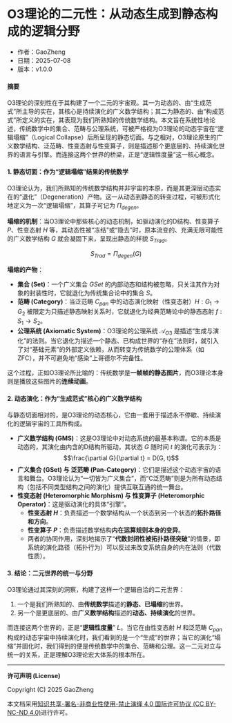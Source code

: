 # **O3理论的二元性：从动态生成到静态构成的逻辑分野**

- 作者：GaoZheng
- 日期：2025-07-08
- 版本：v1.0.0

#### **摘要**

O3理论的深刻性在于其构建了一个二元的宇宙观。其一为动态的、由“生成范式”所主导的实在，其核心是持续演化的广义数学结构；其二为静态的、由“构成范式”所定义的实在，其表现为我们所熟知的传统数学结构。本文旨在系统性地论述，传统数学中的集合、范畴与公理系统，可被严格视为O3理论的动态宇宙在“逻辑塌缩”（Logical Collapse）后所呈现的静态切面。与之相对，O3理论原生的广义数学结构、泛范畴、性变态射与性变算子，则是描述那个更底层的、持续演化世界的语言与引擎。而连接这两个世界的桥梁，正是“逻辑性度量”这一核心概念。

#### **1. 静态切面：作为“逻辑塌缩”结果的传统数学**

O3理论认为，我们所熟知的传统数学结构并非宇宙的本原，而是其更深层动态实在的“退化”（Degeneration）产物。这一从动态到静态的转变过程，可被形式化地定义为一次“逻辑塌缩”，其算子可记为 $Π_{degen}$。

**塌缩的机制**：当O3理论中那些核心的动态机制，如驱动演化的D结构、性变算子 $P$、性变态射 $H$ 等，其动态性被“冻结”或“隐去”时，原本流变的、充满无限可能性的广义数学结构 $G$ 就会凝固下来，呈现出静态的样貌 $S_{Trad}$。

$$S_{Trad} = Π_{degen}(G)$$

**塌缩的产物**：

* **集合 (Set)**：一个广义集合 $GSet$ 的内部动态和结构被忽略，只关注其作为对象的封装性时，它就退化为传统集合论中的集合 $S$。
* **范畴 (Category)**：当泛范畴 $C_{pan}$ 中的动态演化映射（性变态射）$H: G_1 \rightarrow G_2$ 被限定为只描述静态映射关系时，它就退化为经典范畴论中的静态态射 $f: S_1 \rightarrow S_2$。
* **公理系统 (Axiomatic System)**：O3理论的公理系统 $\mathcal{A}_{O3}$ 是描述“生成与演化”的法则。当它退化为描述一个静态、已构成世界的“存在”法则时，就引入了对“基础元素”的外部定义依赖，从而转变为传统数学的公理体系（如ZFC），并不可避免地“感染”上哥德尔不完备性。

这个过程，正如O3理论所比喻的：传统数学是**一帧帧的静态图片**，而O3理论本身则是播放这些图片的**连续动画**。

#### **2. 动态演化：作为“生成范式”核心的广义数学结构**

与静态切面相对的，是O3理论的动态核心，它由一套用于描述永不停歇、持续演化的逻辑宇宙的工具所构成。

* **广义数学结构 (GMS)**：这是O3理论中对动态系统的最基本称谓。它的本质是动态的，其演化由内含的D结构所驱动，其状态 $G$ 随时间 $t$ 的演化可表示为：
    $$\frac{\partial G}{\partial t} = D(G, t)$$
* **广义集合 (GSet) 与 泛范畴 (Pan-Category)**：它们是描述这个动态宇宙的语言和舞台。O3理论认为“一切皆为广义集合”，而“C泛范畴”则是为所有动态结构（包括不同类型结构之间的演化）提供互联互通的统一舞台。
* **性变态射 (Heteromorphic Morphism) 与 性变算子 (Heteromorphic Operator)**：这是驱动演化的具体“引擎”。
    * **性变态射 $H$**：负责描述一个数学结构从一个状态到另一个状态的**拓扑路径和方向**。
    * **性变算子 $P$**：负责描述数学结构**内在运算规则本身的变异**。
    * 两者的协同作用，深刻地揭示了“**代数封闭性被拓扑路径突破**”的情景，即系统的演化路径（拓扑行为）可以反过来改变系统自身的内在法则（代数性质）。

#### **3. 结论：二元世界的统一与分野**

O3理论通过其深刻的洞察，构建了这样一个逻辑自洽的二元世界：

1.  一个是我们所熟知的、由**传统数学**描述的**静态、已塌缩**的世界。
2.  另一个是更底层的、由**广义数学结构**描述的**动态、持续演化**的世界。

而连接这两个世界的，正是“**逻辑性度量**” $L$。当它在由性变态射 $H$ 和泛范畴 $C_{pan}$ 构成的动态宇宙中持续演化时，我们看到的是一个“生成”的世界；当它的演化“塌缩”并固化时，我们得到的便是传统数学中的集合、范畴和公理。这一二元对立与统一的关系，正是理解O3理论宏大体系的根本所在。

---

**许可声明 (License)**

Copyright (C) 2025 GaoZheng 

本文档采用[知识共享-署名-非商业性使用-禁止演绎 4.0 国际许可协议 (CC BY-NC-ND 4.0)](https://creativecommons.org/licenses/by-nc-nd/4.0/deed.zh-Hans)进行许可。
